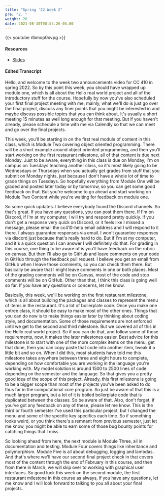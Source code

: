```yaml
---
title: "Spring '22 Week 2"
pre: "2. "
weight: 20
date: 2021-08-30T00:53:26-05:00
---
```


{{< youtube rlbmop0xvpg >}}

#### Resources

* <a href="slides" target="_blank">Slides</a>

#### Edited Transcript

Hello, and welcome to the week two announcements video for CC 410 in spring 2022. So by this point this week, you should have wrapped up module one, which is all about the Hello real world project and all of the introductory stuff for the course. Hopefully by now you've also scheduled your first final project meeting with me, mainly, what we'll do is just go over the final project, discuss any finer points that you might be interested in and maybe discuss possible topics that you can think about. It's usually a short meeting 15 minutes as well long enough for that meeting. But if you haven't already, please schedule a time with me via Calendly so that we can meet and go over the final projects. 

This week, you'll be starting in on the first real module of content in this class, which is Module Two covering object oriented programming. There will be a short example around object oriented programming, and then you'll start working on the first restaurant milestone, all of that content is due next Monday. Just to be aware, everything in this class is due on Monday, I'm on campus on Tuesdays teaching another class, so it's most likely going to be Wednesdays or Thursdays when you actually get grades from stuff that you submit on Monday nights, just because I don't have a whole lot of time to grade things on Tuesdays. So hopefully everything from Module One will be graded and posted later today or by tomorrow, so you can get some good feedback on that. But you're welcome to go ahead and start working on Module Two Content while you're waiting for feedback on module one. 

So some quick updates. I believe everybody found the Discord channels. So that's great. If you have any questions, you can post them there. If I'm on Discord, if I'm at my computer, I will try and respond pretty quickly. If you don't get a response very quick on Discord, or it feels like I missed a message, please email the cc410-help email address and I will respond to it there. I always guarantee responses via email. I won't guarantee responses via discord just because that's really hard to do. But if I'm at my computer, and it's a quick question I can answer I will definitely do that. For grading in this course, one thing to be aware of is you'll have feedback on the rubric on canvas. But then I'll also go to GitHub and leave comments on your code in GitHub through the feedback pull request. I believe you get an email from GitHub when I leave those comments, so you can check them there. But basically be aware that I might leave comments in one or both places. Most of the grading comments will be on Canvas, most of the code and stop comments will be on GitHub. Other than that, I think this class is going well so far. If you have any questions or concerns, let me know. 

Basically, this week, we'll be working on the first restaurant milestone, which is all about building the packages and classes to represent the menu of items in the restaurant. It's a lot of boilerplate code. Once you make one entree class, it should be easy to make most of the other ones. Things that you can do now is to make things easier later by thinking about coding style, and documentation. Some of those requirements are not enforced until we get to the second and third milestone. But we covered all of this in the Hello real world project. So if you can do that, and follow some of those requirements, now, it makes the later milestones easier. Best advice for this milestone is to start with one of the more complex items on the menu, get that done, then you can copy paste that code into another item, tweak it a little bit and so on. When I did this, most students have told me this milestone takes anywhere between three and eight hours to complete, depending on how comfortable you are working in the language you're working with. My model solution is around 1500 to 2500 lines of code depending on the semester and the language. So that gives you a pretty good idea of the scope of this project. Already, this first milestone is going to be a bigger scope than most of the projects you've been asked to do thus far in the computational core program. So just be aware of that this is a much larger program, but a lot of it is boiled boilerplate code that is duplicated between the classes. So be aware of that. Also, don't forget, if you've got any feedback on any of these, please let me know. This is the third or fourth semester I've used this particular project, but I changed the menu and some of the specific key specifics each time. So if something looks weird, or you think there's a remnant from previous semester, just let me know, you might be able to earn some of those bug bounty points for catching things that I miss. 

So looking ahead from here, the next module is Module Three, all in documentation and testing. Module Four covers things like inheritance and polymorphism. Module Five is all about debugging, logging and lambdas. And that's where we'll have our second final project check in that covers most of the content through the end of February in this course, and then from there in March, we will skip over to working with graphical user interfaces. So good luck this week on the second module, the first restaurant milestone in this course as always, if you have any questions, let me know and I will look forward to talking to you all about your final projects. 



